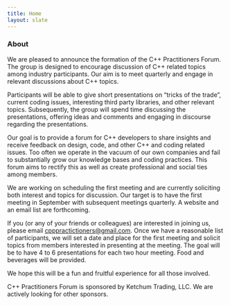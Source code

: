```yaml
---
title: Home
layout: slate
---
```


### About

We are pleased to announce the formation of the C++ Practitioners Forum.  The group is designed to encourage discussion of C++ related topics among industry participants.  Our aim is to meet quarterly and engage in relevant discussions about C++ topics.

Participants will be able to give short presentations on “tricks of the trade”, current coding issues, interesting third party libraries, and other relevant topics.  Subsequently, the group will spend time discussing the presentations, offering ideas and comments and engaging in discourse regarding the presentations.

Our goal is to provide a forum for C++ developers to share insights and receive feedback on design, code, and other C++ and coding related issues.  Too often we operate in the vacuum of our own companies and fail to substantially grow our knowledge bases and coding practices.  This forum aims to rectify this as well as create professional and social ties among members.

We are working on scheduling the first meeting and are currently soliciting both interest and topics for discussion.  Our target is to have the first meeting in September with subsequent meetings quarterly.  A website and an email list are forthcoming.

If you (or any of your friends or colleagues) are interested in joining us, please email cpppractictioners@gmail.com.  Once we have a reasonable list of participants, we will set a date and place for the first meeting and solicit topics from members interested in presenting at the meeting.  The goal will be to have 4 to 6 presentations for each two hour meeting.  Food and beverages will be provided.

We hope this will be a fun and fruitful experience for all those involved.

C++ Practitioners Forum is sponsored by Ketchum Trading, LLC.  We are actively looking for other sponsors.
